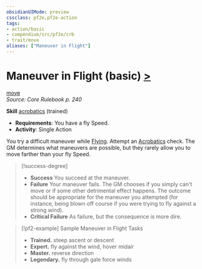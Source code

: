 ```yaml
---
obsidianUIMode: preview
cssclass: pf2e,pf2e-action
tags:
- action/basic
- compendium/src/pf2e/crb
- trait/move
aliases: ["Maneuver in Flight"]
---
```

# Maneuver in Flight (basic) [>](chapter-9-playing-the-game.md#Actions "Single Action")
[move](move.md "Move Combat Trait")  
*Source: Core Rulebook p. 240*  

**Skill** [acrobatics](skills.md#Acrobatics) (trained)
- **Requirements**: You have a fly Speed.
- **Activity**: Single Action

You try a difficult maneuver while [Flying](Reference/Rules/Actions/fly.md). Attempt an [Acrobatics](skills.md#Acrobatics) check. The GM determines what maneuvers are possible, but they rarely allow you to move farther than your fly Speed.

> [!success-degree] 
> - **Success** You succeed at the maneuver.
> - **Failure** Your maneuver fails. The GM chooses if you simply can't move or if some other detrimental effect happens. The outcome should be appropriate for the maneuver you attempted (for instance, being blown off course if you were trying to fly against a strong wind).
> - **Critical Failure** As failure, but the consequence is more dire.

> [!pf2-example] Sample Maneuver in Flight Tasks
> 
> - **Trained.** steep ascent or descent
> - **Expert.** fly against the wind, hover midair
> - **Master.** reverse direction
> - **Legendary.** fly through gale force winds